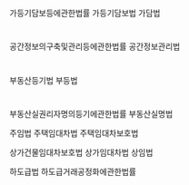 #
가등기담보등에관한법률
가등기담보법
가담법

#
공간정보의구축및관리등에관한법률
공간정보관리법

#
부동산등기법
부등법

#
부동산실권리자명의등기에관한법률
부동산실명법


주임법
주택임대차법
주택임대차보호법

상가건물임대차보호법
상가임대차법
상임법



하도급법
하도급거래공정화에관한법률